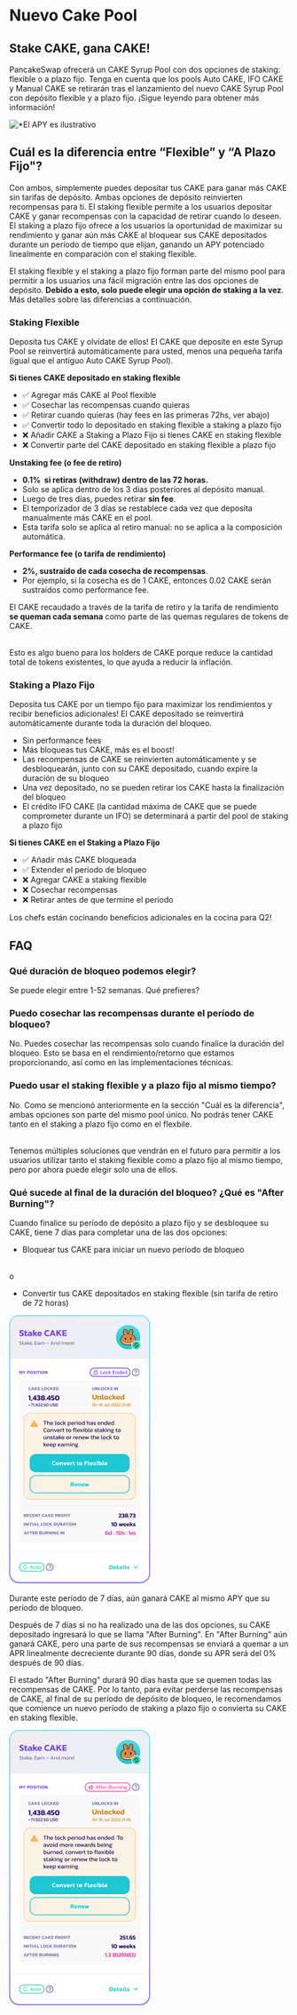 # Nuevo Cake Pool

## Stake CAKE, gana CAKE!

PancakeSwap ofrecerá un CAKE Syrup Pool con dos opciones de staking: flexible o a plazo fijo. Tenga en cuenta que los pools Auto CAKE, IFO CAKE y Manual CAKE se retirarán tras el lanzamiento del nuevo CAKE Syrup Pool con depósito flexible y a plazo fijo. ¡Sigue leyendo para obtener más información!

![\*El APY es ilustrativo](../../.gitbook/assets/spaces\_-MHREX7DHcljbY5IkjgJ-1972196547\_uploads\_git-blob-0171fbdc2020af82cef4220b41d02c155865cfa3\_cake-pool-enabled1.png)

## Cuál es la diferencia entre “Flexible” y “A Plazo Fijo"?

Con ambos, simplemente puedes depositar tus CAKE para ganar más CAKE sin tarifas de depósito. Ambas opciones de depósito reinvierten recompensas para ti. El staking flexible permite a los usuarios depositar CAKE y ganar recompensas con la capacidad de retirar cuando lo deseen. El staking a plazo fijo ofrece a los usuarios la oportunidad de maximizar su rendimiento y ganar aún más CAKE al bloquear sus CAKE depositados durante un período de tiempo que elijan, ganando un APY potenciado linealmente en comparación con el staking flexible.

El staking flexible y el staking a plazo fijo forman parte del mismo pool para permitir a los usuarios una fácil migración entre las dos opciones de depósito. **Debido a esto, solo puede elegir una opción de staking a la vez**. Más detalles sobre las diferencias a continuación.

### Staking Flexible&#x20;

Deposita tus CAKE y olvídate de ellos! El CAKE que deposite en este Syrup Pool se reinvertirá automáticamente para usted, menos una pequeña tarifa (igual que el antiguo Auto CAKE Syrup Pool).

**Si tienes CAKE depositado en staking flexible**&#x20;

* ✅ Agregar más CAKE al Pool flexible
* ✅ Cosechar las recompensas cuando quieras
* ✅ Retirar cuando quieras (hay fees en las primeras 72hs, ver abajo)
* ✅ Convertir todo lo depositado en staking flexible a staking a plazo fijo
* ❌ Añadir CAKE a Staking a Plazo Fijo si tienes CAKE en staking flexible
* ❌ Convertir parte del CAKE depositado en staking flexible a plazo fijo

**Unstaking fee (o fee de retiro)**

* **0.1%  si retiras (withdraw) dentro de las 72 horas.**
* Solo se aplica dentro de los 3 días posteriores al depósito manual.
* Luego de tres días, puedes retirar **sin fee**.
* El temporizador de 3 días se restablece cada vez que deposita manualmente más CAKE en el pool.
* Esta tarifa solo se aplica al retiro manual: no se aplica a la composición automática.

**Performance fee (o tarifa de rendimiento)**

* **2%, sustraído de cada cosecha de recompensas**.
* Por ejemplo, si la cosecha es de 1 CAKE, entonces 0.02 CAKE serán sustraídos como performance fee.

El CAKE recaudado a través de la tarifa de retiro y la tarifa de rendimiento **se queman cada semana** como parte de las quemas regulares de tokens de CAKE.

\
Esto es algo bueno para los holders de CAKE porque reduce la cantidad total de tokens existentes, lo que ayuda a reducir la inflación.

### Staking a Plazo Fijo

Deposita tus CAKE por un tiempo fijo para maximizar los rendimientos y recibir beneficios adicionales! El CAKE depositado se reinvertirá automáticamente durante toda la duración del bloqueo.

* Sin performance fees
* Más bloqueas tus CAKE, más es el boost!
* Las recompensas de CAKE se reinvierten automáticamente y se desbloquearán, junto con su CAKE depositado, cuando expire la duración de su bloqueo
* Una vez depositado, no se pueden retirar los CAKE hasta la finalización del bloqueo
* El crédito IFO CAKE (la cantidad máxima de CAKE que se puede comprometer durante un IFO) se determinará a partir del pool de staking a plazo fijo

**Si tienes CAKE en el Staking a Plazo Fijo**

* ✅ Añadir más CAKE bloqueada
* ✅ Extender el período de bloqueo
* ❌ Agregar CAKE a staking flexible
* ❌ Cosechar recompensas
* ❌ Retirar antes de que termine el período

Los chefs están cocinando beneficios adicionales en la cocina para Q2!

## FAQ

### Qué duración de bloqueo podemos elegir?

Se puede elegir entre 1-52 semanas. Qué prefieres?

### Puedo cosechar las recompensas durante el período de bloqueo?

No. Puedes cosechar las recompensas solo cuando finalice la duración del bloqueo. Esto se basa en el rendimiento/retorno que estamos proporcionando, así como en las implementaciones técnicas.

### Puedo usar el staking flexible y a plazo fijo al mismo tiempo?

No. Como se mencionó anteriormente en la sección "Cuál es la diferencia", ambas opciones son parte del mismo pool único. No podrás tener CAKE tanto en el staking a plazo fijo como en el flexbile.

\
Tenemos múltiples soluciones que vendrán en el futuro para permitir a los usuarios utilizar tanto el staking flexible como a plazo fijo al mismo tiempo, pero por ahora puede elegir solo una de ellos.

### Qué sucede al final de la duración del bloqueo? ¿Qué es "After Burning"?

Cuando finalice su período de depósito a plazo fijo y se desbloquee su CAKE, tiene 7 días para completar una de las dos opciones:

* Bloquear tus CAKE para iniciar un nuevo período de bloqueo

\
o

* Convertir tus CAKE depositados en staking flexible (sin tarifa de retiro de 72 horas)

![](../../.gitbook/assets/cake-pool-lock-end.png)

Durante este período de 7 días, aún ganará CAKE al mismo APY que su período de bloqueo.

Después de 7 días si no ha realizado una de las dos opciones, su CAKE depositado ingresará lo que se llama "After Burning". En "After Burning" aún ganará CAKE, pero una parte de sus recompensas se enviará a quemar a un APR linealmente decreciente durante 90 días, donde su APR será del 0% después de 90 días.

El estado "After Burning" durará 90 días hasta que se quemen todas las recompensas de CAKE. Por lo tanto, para evitar perderse las recompensas de CAKE, al final de su período de depósito de bloqueo, le recomendamos que comience un nuevo período de staking a plazo fijo o convierta su CAKE en staking flexible.

![](../../.gitbook/assets/cake-pool-lock-burn.png)
